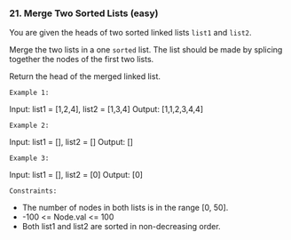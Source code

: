 ### 21. Merge Two Sorted Lists (easy)

You are given the heads of two sorted linked lists `list1` and `list2`.

Merge the two lists in a one `sorted` list. The list should be made by splicing together the nodes of the first two lists.

Return the head of the merged linked list.

`Example 1:`

Input: list1 = [1,2,4], list2 = [1,3,4]
Output: [1,1,2,3,4,4]

`Example 2:`

Input: list1 = [], list2 = []
Output: []

`Example 3:`

Input: list1 = [], list2 = [0]
Output: [0]

`Constraints:`

- The number of nodes in both lists is in the range [0, 50].
- -100 <= Node.val <= 100
- Both list1 and list2 are sorted in non-decreasing order.

